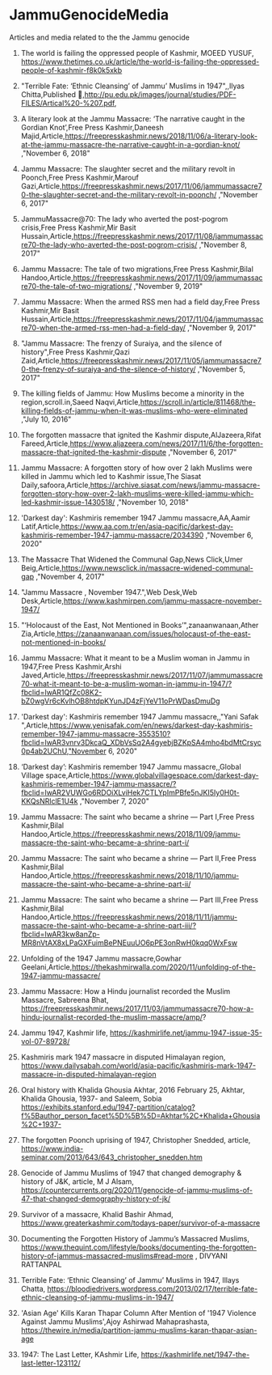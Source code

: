 # JammuGenocideMedia
Articles and media related to the the Jammu genocide

1. The world is failing the oppressed people of Kashmir, MOEED YUSUF, https://www.thetimes.co.uk/article/the-world-is-failing-the-oppressed-people-of-kashmir-f8k0k5xkb

2. "Terrible Fate: ‘Ethnic Cleansing’ of Jammu’
Muslims in 1947",,Ilyas Chitta,Published 🙌,http://pu.edu.pk/images/journal/studies/PDF-FILES/Artical%20-%207.pdf,


3. A literary look at the Jammu Massacre: ‘The narrative caught in the Gordian Knot’,Free Press Kashmir,Daneesh Majid,Article,https://freepresskashmir.news/2018/11/06/a-literary-look-at-the-jammu-massacre-the-narrative-caught-in-a-gordian-knot/ ,"November 6, 2018"


4. Jammu Massacre: The slaughter secret and the military revolt in Poonch,Free Press Kashmir,Marouf Gazi,Article,https://freepresskashmir.news/2017/11/06/jammumassacre70-the-slaughter-secret-and-the-military-revolt-in-poonch/ ,"November 6, 2017"


5. JammuMassacre@70: The lady who averted the post-pogrom crisis,Free Press Kashmir,Mir Basit Hussain,Article,https://freepresskashmir.news/2017/11/08/jammumassacre70-the-lady-who-averted-the-post-pogrom-crisis/ ,"November 8, 2017"


6. Jammu Massacre: The tale of two migrations,Free Press Kashmir,Bilal Handoo,Article,https://freepresskashmir.news/2017/11/09/jammumassacre70-the-tale-of-two-migrations/ ,"November 9, 2019"


7. Jammu Massacre: When the armed RSS men had a field day,Free Press Kashmir,Mir Basit Hussain,Article,https://freepresskashmir.news/2017/11/04/jammumassacre70-when-the-armed-rss-men-had-a-field-day/ ,"November 9, 2017"


8. "Jammu Massacre: The frenzy of Suraiya, and the silence of history",Free Press Kashmir,Qazi Zaid,Article,https://freepresskashmir.news/2017/11/05/jammumassacre70-the-frenzy-of-suraiya-and-the-silence-of-history/ ,"November 5, 2017"


9. The killing fields of Jammu: How Muslims become a minority in the region,scroll.in,Saeed Naqvi,Article,https://scroll.in/article/811468/the-killing-fields-of-jammu-when-it-was-muslims-who-were-eliminated ,"July 10, 2016"


10. The forgotten massacre that ignited the Kashmir dispute,AlJazeera,Rifat Fareed,Article,https://www.aljazeera.com/news/2017/11/6/the-forgotten-massacre-that-ignited-the-kashmir-dispute ,"November 6, 2017"


11. Jammu Massacre: A forgotten story of how over 2 lakh Muslims were killed in Jammu which led to Kashmir issue,The Siasat Daily,safoora,Article,https://archive.siasat.com/news/jammu-massacre-forgotten-story-how-over-2-lakh-muslims-were-killed-jammu-which-led-kashmir-issue-1430518/ ,"November 10, 2018"


12. 'Darkest day': Kashmiris remember 1947 Jammu massacre,AA,Aamir Latif,Article,https://www.aa.com.tr/en/asia-pacific/darkest-day-kashmiris-remember-1947-jammu-massacre/2034390 ,"November 6, 2020"


13. The Massacre That Widened the Communal Gap,News Click,Umer Beig,Article,https://www.newsclick.in/massacre-widened-communal-gap ,"November 4, 2017"


14. "Jammu Massacre , November 1947.",Web Desk,Web Desk,Article,https://www.kashmirpen.com/jammu-massacre-november-1947/ 


15. "‘Holocaust of the East, Not Mentioned in Books’",zanaanwanaan,Ather Zia,Article,https://zanaanwanaan.com/issues/holocaust-of-the-east-not-mentioned-in-books/ 


16. Jammu Massacre: What it meant to be a Muslim woman in Jammu in 1947,Free Press Kashmir,Arshi Javed,Article,https://freepresskashmir.news/2017/11/07/jammumassacre70-what-it-meant-to-be-a-muslim-woman-in-jammu-in-1947/?fbclid=IwAR1QfZc08K2-bZ0wgVr6cKvlhOB8htdpKYunJD4zFjYeV11oPrWDasDmuDg 


17. 'Darkest day': Kashmiris remember 1947 Jammu massacre,,"Yani Safak ",Article,https://www.yenisafak.com/en/news/darkest-day-kashmiris-remember-1947-jammu-massacre-3553510?fbclid=IwAR3vnrv3DkcaQ_XDbVsSq2A4gyebjBZKpSA4mho4bdMtCrsyc0p4ab2UChU,"November 6, 2020"


18. ‘Darkest day’: Kashmiris remember 1947 Jammu massacre,,Global Village space,Article,https://www.globalvillagespace.com/darkest-day-kashmiris-remember-1947-jammu-massacre/?fbclid=IwAR2VUWGo6RDOiXLviHek7CTLYpImPBfe5nJKI5Iy0H0t-KKQsNRlclE1U4k ,"November 7, 2020"


19. Jammu Massacre: The saint who became a shrine — Part I,Free Press Kashmir,Bilal Handoo,Article,https://freepresskashmir.news/2018/11/09/jammu-massacre-the-saint-who-became-a-shrine-part-i/


20. Jammu Massacre: The saint who became a shrine — Part II,Free Press Kashmir,Bilal Handoo,Article,https://freepresskashmir.news/2018/11/10/jammu-massacre-the-saint-who-became-a-shrine-part-ii/


21. Jammu Massacre: The saint who became a shrine — Part III,Free Press Kashmir,Bilal Handoo,Article,https://freepresskashmir.news/2018/11/11/jammu-massacre-the-saint-who-became-a-shrine-part-iii/?fbclid=IwAR3kw8anZp-MR8nVtAX8xLPaGXFuimBePNEuuUO6pPE3onRwH0kqq0WxFsw


22. Unfolding of the 1947 Jammu massacre,Gowhar Geelani,Article,https://thekashmirwalla.com/2020/11/unfolding-of-the-1947-jammu-massacre/

23. Jammu Massacre: How a Hindu journalist recorded the Muslim Massacre, Sabreena Bhat, https://freepresskashmir.news/2017/11/03/jammumassacre70-how-a-hindu-journalist-recorded-the-muslim-massacre/amp/?

24. Jammu 1947, Kashmir life, https://kashmirlife.net/jammu-1947-issue-35-vol-07-89728/ 

25. Kashmiris mark 1947 massacre in disputed Himalayan region, https://www.dailysabah.com/world/asia-pacific/kashmiris-mark-1947-massacre-in-disputed-himalayan-region

26. Oral history with Khalida Ghousia Akhtar, 2016 February 25, Akhtar, Khalida Ghousia, 1937- and Saleem, Sobia https://exhibits.stanford.edu/1947-partition/catalog?f%5Bauthor_person_facet%5D%5B%5D=Akhtar%2C+Khalida+Ghousia%2C+1937-

27. The forgotten Poonch uprising of 1947, Christopher Snedded, article, https://www.india-seminar.com/2013/643/643_christopher_snedden.htm 

28. Genocide of Jammu Muslims of 1947 that changed demography & history of J&K, article, M J Alsam, https://countercurrents.org/2020/11/genocide-of-jammu-muslims-of-47-that-changed-demography-history-of-jk/ 

29. Survivor of a massacre, Khalid Bashir Ahmad, https://www.greaterkashmir.com/todays-paper/survivor-of-a-massacre 
 
30. Documenting the Forgotten History of Jammu’s Massacred Muslims, https://www.thequint.com/lifestyle/books/documenting-the-forgotten-history-of-jammus-massacred-muslims#read-more , DIVYANI RATTANPAL

31. Terrible Fate: ‘Ethnic Cleansing’ of Jammu’ Muslims in 1947, Illays Chatta, https://bloodiedrivers.wordpress.com/2013/02/17/terrible-fate-ethnic-cleansing-of-jammu-muslims-in-1947/ 

32. 'Asian Age' Kills Karan Thapar Column After Mention of '1947 Violence Against Jammu Muslims',Ajoy Ashirwad Mahaprashasta, https://thewire.in/media/partition-jammu-muslims-karan-thapar-asian-age 

33. 1947: The Last Letter, KAshmir Life, https://kashmirlife.net/1947-the-last-letter-123112/ 


